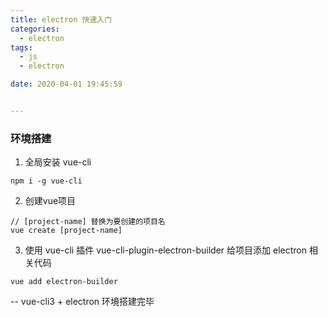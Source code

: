 ```yaml
---
title: electron 快速入门
categories: 
  - electron
tags: 
  - js
  - electron

date: 2020-04-01 19:45:59


---
```


### 环境搭建

1. 全局安装 vue-cli
```
npm i -g vue-cli
```

2. 创建vue项目
```
// [project-name] 替换为要创建的项目名
vue create [project-name]
```

3. 使用 vue-cli 插件 vue-cli-plugin-electron-builder 给项目添加 electron 相关代码
```
vue add electron-builder
```

-- vue-cli3 + electron 环境搭建完毕
